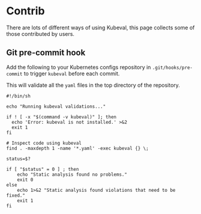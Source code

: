 # Contrib

There are lots of different ways of using Kubeval, this page collects some of those
contributed by users.

## Git pre-commit hook

Add the following to your Kubernetes configs repository in `.git/hooks/pre-commit` to trigger `kubeval` before each commit.

This will validate all the `yaml` files in the top directory of the repository.

```shell
#!/bin/sh

echo "Running kubeval validations..."

if ! [ -x "$(command -v kubeval)" ]; then
  echo 'Error: kubeval is not installed.' >&2
  exit 1
fi

# Inspect code using kubeval
find . -maxdepth 1 -name '*.yaml' -exec kubeval {} \;

status=$?

if [ "$status" = 0 ] ; then
    echo "Static analysis found no problems."
    exit 0
else
    echo 1>&2 "Static analysis found violations that need to be fixed."
    exit 1
fi
```
